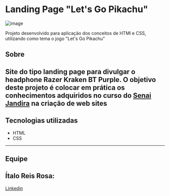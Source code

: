 <h1> Landing Page "Let's Go Pikachu" </h1>



![image](https://user-images.githubusercontent.com/93750672/216593809-42e962bf-7623-4c55-b42e-48ebea1f384f.png)

Projeto desenvolvido para aplicação dos conceitos de HTMl e CSS, utilizando como tema o jogo "Let's Go Pikachu" 

## Sobre
Site do tipo landing page para divulgar o headphone Razer Kraken BT Purple.
O objetivo deste projeto é colocar em prática os conhecimentos adquiridos no curso do [Senai Jandira](https://jandira.sp.senai.br/) na criação de web sites
---
## Tecnologias utilizadas
- HTML
- CSS
---
## Equipe 
Ítalo Reis Rosa:
---
[Linkedin](https://www.linkedin.com/in/%C3%ADtalo-reis-078526239/) 

